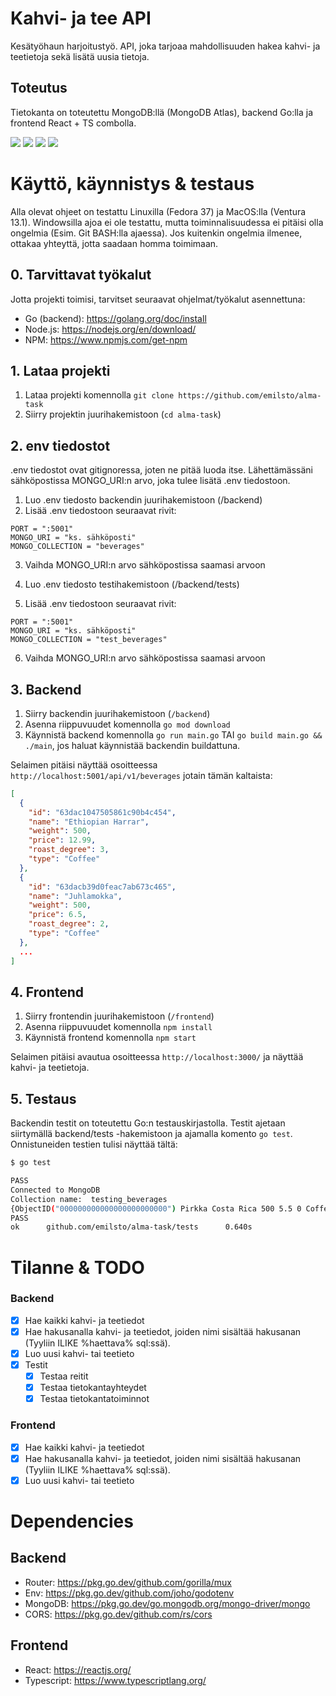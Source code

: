 # Kahvi- ja tee API

Kesätyöhaun harjoitustyö. API, joka tarjoaa mahdollisuuden hakea kahvi- ja teetietoja sekä lisätä uusia tietoja.
 
## Toteutus

Tietokanta on toteutettu MongoDB:llä (MongoDB Atlas), backend Go:lla ja frontend React + TS combolla.

<img src="https://img.shields.io/badge/Go-00ADD8?style=for-the-badge&logo=go&logoColor=white"> <img src="https://img.shields.io/badge/React-61DAFB?style=for-the-badge&logo=react&logoColor=black"> <img src="https://img.shields.io/badge/TypeScript-007ACC?style=for-the-badge&logo=typescript&logoColor=white"> <img src="https://img.shields.io/badge/MongoDB-4EA94B?style=for-the-badge&logo=mongodb&logoColor=white">

# Käyttö, käynnistys & testaus

Alla olevat ohjeet on testattu Linuxilla (Fedora 37) ja MacOS:lla (Ventura 13.1). Windowsilla ajoa ei ole testattu, mutta toiminnalisuudessa ei pitäisi olla ongelmia (Esim. Git BASH:lla ajaessa). Jos kuitenkin ongelmia ilmenee, ottakaa yhteyttä, jotta saadaan homma toimimaan.

## 0. Tarvittavat työkalut 

Jotta projekti toimisi, tarvitset seuraavat ohjelmat/työkalut asennettuna:

* Go (backend): https://golang.org/doc/install
* Node.js: https://nodejs.org/en/download/
* NPM: https://www.npmjs.com/get-npm

## 1. Lataa projekti

1. Lataa projekti komennolla `git clone https://github.com/emilsto/alma-task` 
2. Siirry projektin juurihakemistoon (`cd alma-task`)

## 2. env tiedostot

.env tiedostot ovat gitignoressa, joten ne pitää luoda itse. Lähettämässäni sähköpostissa MONGO_URI:n arvo, joka tulee lisätä .env tiedostoon.

1. Luo .env tiedosto backendin juurihakemistoon (/backend)
2. Lisää .env tiedostoon seuraavat rivit:
```env
PORT = ":5001"
MONGO_URI = "ks. sähköposti"
MONGO_COLLECTION = "beverages"
```
3. Vaihda MONGO_URI:n arvo sähköpostissa saamasi arvoon

4. Luo .env tiedosto testihakemistoon (/backend/tests)
5. Lisää .env tiedostoon seuraavat rivit:
```env
PORT = ":5001"
MONGO_URI = "ks. sähköposti"
MONGO_COLLECTION = "test_beverages"
```
6. Vaihda MONGO_URI:n arvo sähköpostissa saamasi arvoon


## 3. Backend

1. Siirry backendin juurihakemistoon (`/backend`)
2. Asenna riippuvuudet komennolla `go mod download`
3. Käynnistä backend komennolla `go run main.go` TAI `go build main.go && ./main`, jos haluat käynnistää backendin buildattuna.

Selaimen pitäisi näyttää osoitteessa `http://localhost:5001/api/v1/beverages` jotain tämän kaltaista:

```json
[
  {
    "id": "63dac1047505861c90b4c454",
    "name": "Ethiopian Harrar",
    "weight": 500,
    "price": 12.99,
    "roast_degree": 3,
    "type": "Coffee"
  },
  {
    "id": "63dacb39d0feac7ab673c465",
    "name": "Juhlamokka",
    "weight": 500,
    "price": 6.5,
    "roast_degree": 2,
    "type": "Coffee"
  },
  ...
]
```

## 4. Frontend

1. Siirry frontendin juurihakemistoon (`/frontend`)
2. Asenna riippuvuudet komennolla `npm install`
3. Käynnistä frontend komennolla `npm start`

Selaimen pitäisi avautua osoitteessa `http://localhost:3000/` ja näyttää kahvi- ja teetietoja.

## 5. Testaus

Backendin testit on toteutettu Go:n testauskirjastolla. Testit ajetaan siirtymällä backend/tests -hakemistoon ja ajamalla komento `go test`.
Onnistuneiden testien tulisi näyttää tältä:

```bash
$ go test

PASS
Connected to MongoDB
Collection name:  testing_beverages
{ObjectID("000000000000000000000000") Pirkka Costa Rica 500 5.5 0 Coffee}
PASS
ok      github.com/emilsto/alma-task/tests      0.640s
```

# Tilanne & TODO

### Backend

- [x] Hae kaikki kahvi- ja teetiedot
- [x] Hae hakusanalla kahvi- ja teetiedot, joiden nimi sisältää hakusanan (Tyyliin ILIKE %haettava% sql:ssä).
- [x] Luo uusi kahvi- tai teetieto
- [x] Testit
    - [x] Testaa reitit
    - [x] Testaa tietokantayhteydet
    - [x] Testaa tietokantatoiminnot

### Frontend

- [x] Hae kaikki kahvi- ja teetiedot
- [x] Hae hakusanalla kahvi- ja teetiedot, joiden nimi sisältää hakusanan (Tyyliin ILIKE %haettava% sql:ssä).
- [x] Luo uusi kahvi- tai teetieto

# Dependencies

## Backend

* Router: https://pkg.go.dev/github.com/gorilla/mux
* Env: https://pkg.go.dev/github.com/joho/godotenv
* MongoDB: https://pkg.go.dev/go.mongodb.org/mongo-driver/mongo
* CORS: https://pkg.go.dev/github.com/rs/cors

## Frontend

* React: https://reactjs.org/
* Typescript: https://www.typescriptlang.org/

